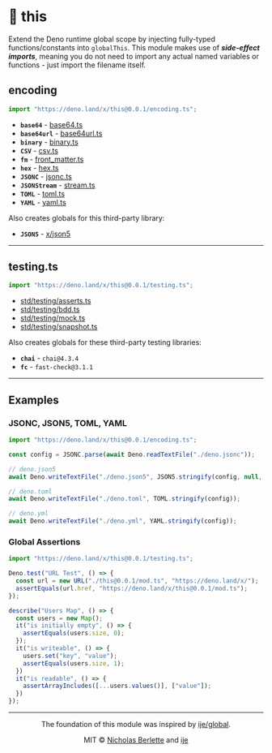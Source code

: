 # 🦖 this

Extend the Deno runtime global scope by injecting fully-typed
functions/constants into `globalThis`. This module makes use of _**side-effect
imports**_, meaning you do not need to import any actual named variables or
functions - just import the filename itself.

## encoding

```ts
import "https://deno.land/x/this@0.0.1/encoding.ts";
```

- **`base64`** - [base64.ts](https://deno.land/std/encoding/base64.ts)
- **`base64url`** - [base64url.ts](https://deno.land/std/encoding/base64url.ts)
- **`binary`** - [binary.ts](https://deno.land/std/encoding/binary.ts)
- **`CSV`** - [csv.ts](https://deno.land/std/encoding/csv.ts)
- **`fm`** - [front_matter.ts](https://deno.land/std/encoding/front_matter.ts)
- **`hex`** - [hex.ts](https://deno.land/std/encoding/hex.ts)
- **`JSONC`** - [jsonc.ts](https://deno.land/std/encoding/jsonc.ts)
- **`JSONStream`** - [stream.ts](https://deno.land/std/encoding/json/stream.ts)
- **`TOML`** - [toml.ts](https://deno.land/std/encoding/toml.ts)
- **`YAML`** - [yaml.ts](https://deno.land/std/encoding/yaml.ts)

Also creates globals for this third-party library:

- **`JSON5`** - [x/json5](https://deno.land/x/json5)

---  

## testing.ts

```ts
import "https://deno.land/x/this@0.0.1/testing.ts";
```

- [std/testing/asserts.ts](https://deno.land/std/testing/asserts.ts)
- [std/testing/bdd.ts](https://deno.land/std/testing/bdd.ts)
- [std/testing/mock.ts](https://deno.land/std/testing/mock.ts)
- [std/testing/snapshot.ts](https://deno.land/std/testing/snapshot.ts)

Also creates globals for these third-party testing libraries:

- **`chai`** - `chai@4.3.4`
- **`fc`** - `fast-check@3.1.1`

---

## Examples

### JSONC, JSON5, TOML, YAML

```ts
import "https://deno.land/x/this@0.0.1/encoding.ts";

const config = JSONC.parse(await Deno.readTextFile("./deno.jsonc"));

// deno.json5
await Deno.writeTextFile("./deno.json5", JSON5.stringify(config, null, 2));

// deno.toml
await Deno.writeTextFile("./deno.toml", TOML.stringify(config));

// deno.yml
await Deno.writeTextFile("./deno.yml", YAML.stringify(config));
```

### Global Assertions

```ts
import "https://deno.land/x/this@0.0.1/testing.ts";

Deno.test("URL Test", () => {
  const url = new URL("./this@0.0.1/mod.ts", "https://deno.land/x/");
  assertEquals(url.href, "https://deno.land/x/this@0.0.1/mod.ts");
});

describe("Users Map", () => {
  const users = new Map();
  it("is initially empty", () => {
    assertEquals(users.size, 0);
  });
  it("is writeable", () => {
    users.set("key", "value");
    assertEquals(users.size, 1);
  })
  it("is readable", () => {
    assertArrayIncludes([...users.values()], ["value"]);
  })
});

```

---

<div align="center">

The foundation of this module was inspired by [ije/global](https://github.com/ije/global).

MIT © [Nicholas Berlette](https://github.com/nberlette) and [ije](https://github.com/ije)

</div>
